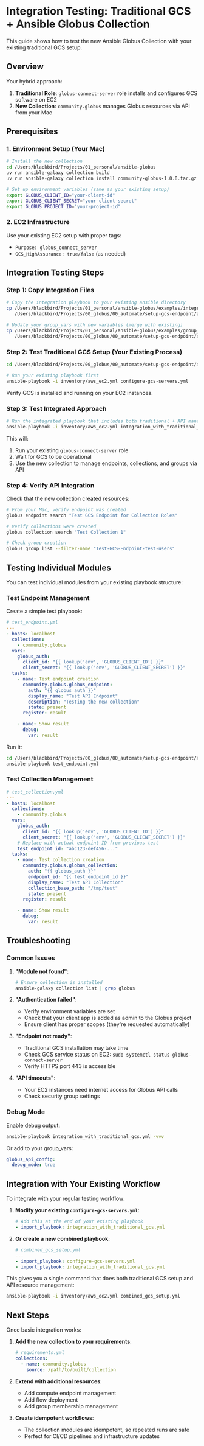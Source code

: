 # Integration Testing: Traditional GCS + Ansible Globus Collection

This guide shows how to test the new Ansible Globus Collection with your existing traditional GCS setup.

## Overview

Your hybrid approach:
1. **Traditional Role**: `globus-connect-server` role installs and configures GCS software on EC2
2. **New Collection**: `community.globus` manages Globus resources via API from your Mac

## Prerequisites

### 1. Environment Setup (Your Mac)

```bash
# Install the new collection
cd /Users/blackbird/Projects/01_personal/ansible-globus
uv run ansible-galaxy collection build
uv run ansible-galaxy collection install community-globus-1.0.0.tar.gz --force

# Set up environment variables (same as your existing setup)
export GLOBUS_CLIENT_ID="your-client-id"
export GLOBUS_CLIENT_SECRET="your-client-secret"
export GLOBUS_PROJECT_ID="your-project-id"
```

### 2. EC2 Infrastructure

Use your existing EC2 setup with proper tags:
- `Purpose: globus_connect_server`
- `GCS_HighAssurance: true/false` (as needed)

## Integration Testing Steps

### Step 1: Copy Integration Files

```bash
# Copy the integration playbook to your existing ansible directory
cp /Users/blackbird/Projects/01_personal/ansible-globus/examples/integration_with_traditional_gcs.yml \
   /Users/blackbird/Projects/00_globus/00_automate/setup-gcs-endpoint/ansible/

# Update your group_vars with new variables (merge with existing)
cp /Users/blackbird/Projects/01_personal/ansible-globus/examples/group_vars_integration_example.yml \
   /Users/blackbird/Projects/00_globus/00_automate/setup-gcs-endpoint/ansible/group_vars/integration_example.yml
```

### Step 2: Test Traditional GCS Setup (Your Existing Process)

```bash
cd /Users/blackbird/Projects/00_globus/00_automate/setup-gcs-endpoint/ansible

# Run your existing playbook first
ansible-playbook -i inventory/aws_ec2.yml configure-gcs-servers.yml
```

Verify GCS is installed and running on your EC2 instances.

### Step 3: Test Integrated Approach

```bash
# Run the integrated playbook that includes both traditional + API management
ansible-playbook -i inventory/aws_ec2.yml integration_with_traditional_gcs.yml -v
```

This will:
1. Run your existing `globus-connect-server` role
2. Wait for GCS to be operational
3. Use the new collection to manage endpoints, collections, and groups via API

### Step 4: Verify API Integration

Check that the new collection created resources:

```bash
# From your Mac, verify endpoint was created
globus endpoint search "Test GCS Endpoint for Collection Roles"

# Verify collections were created
globus collection search "Test Collection 1"

# Check group creation
globus group list --filter-name "Test-GCS-Endpoint-test-users"
```

## Testing Individual Modules

You can test individual modules from your existing playbook structure:

### Test Endpoint Management

Create a simple test playbook:

```yaml
# test_endpoint.yml
---
- hosts: localhost
  collections:
    - community.globus
  vars:
    globus_auth:
      client_id: "{{ lookup('env', 'GLOBUS_CLIENT_ID') }}"
      client_secret: "{{ lookup('env', 'GLOBUS_CLIENT_SECRET') }}"
  tasks:
    - name: Test endpoint creation
      community.globus.globus_endpoint:
        auth: "{{ globus_auth }}"
        display_name: "Test API Endpoint"
        description: "Testing the new collection"
        state: present
      register: result

    - name: Show result
      debug:
        var: result
```

Run it:
```bash
cd /Users/blackbird/Projects/00_globus/00_automate/setup-gcs-endpoint/ansible
ansible-playbook test_endpoint.yml
```

### Test Collection Management

```yaml
# test_collection.yml
---
- hosts: localhost
  collections:
    - community.globus
  vars:
    globus_auth:
      client_id: "{{ lookup('env', 'GLOBUS_CLIENT_ID') }}"
      client_secret: "{{ lookup('env', 'GLOBUS_CLIENT_SECRET') }}"
    # Replace with actual endpoint ID from previous test
    test_endpoint_id: "abc123-def456-..."
  tasks:
    - name: Test collection creation
      community.globus.globus_collection:
        auth: "{{ globus_auth }}"
        endpoint_id: "{{ test_endpoint_id }}"
        display_name: "Test API Collection"
        collection_base_path: "/tmp/test"
        state: present
      register: result

    - name: Show result
      debug:
        var: result
```

## Troubleshooting

### Common Issues

1. **"Module not found"**:
   ```bash
   # Ensure collection is installed
   ansible-galaxy collection list | grep globus
   ```

2. **"Authentication failed"**:
   - Verify environment variables are set
   - Check that your client app is added as admin to the Globus project
   - Ensure client has proper scopes (they're requested automatically)

3. **"Endpoint not ready"**:
   - Traditional GCS installation may take time
   - Check GCS service status on EC2: `sudo systemctl status globus-connect-server`
   - Verify HTTPS port 443 is accessible

4. **"API timeouts"**:
   - Your EC2 instances need internet access for Globus API calls
   - Check security group settings

### Debug Mode

Enable debug output:

```bash
ansible-playbook integration_with_traditional_gcs.yml -vvv
```

Or add to your group_vars:
```yaml
globus_api_config:
  debug_mode: true
```

## Integration with Your Existing Workflow

To integrate with your regular testing workflow:

1. **Modify your existing `configure-gcs-servers.yml`**:
   ```yaml
   # Add this at the end of your existing playbook
   - import_playbook: integration_with_traditional_gcs.yml
   ```

2. **Or create a new combined playbook**:
   ```yaml
   # combined_gcs_setup.yml
   ---
   - import_playbook: configure-gcs-servers.yml
   - import_playbook: integration_with_traditional_gcs.yml
   ```

This gives you a single command that does both traditional GCS setup and API resource management:

```bash
ansible-playbook -i inventory/aws_ec2.yml combined_gcs_setup.yml
```

## Next Steps

Once basic integration works:

1. **Add the new collection to your requirements**:
   ```yaml
   # requirements.yml
   collections:
     - name: community.globus
       source: /path/to/built/collection
   ```

2. **Extend with additional resources**:
   - Add compute endpoint management
   - Add flow deployment
   - Add group membership management

3. **Create idempotent workflows**:
   - The collection modules are idempotent, so repeated runs are safe
   - Perfect for CI/CD pipelines and infrastructure updates
